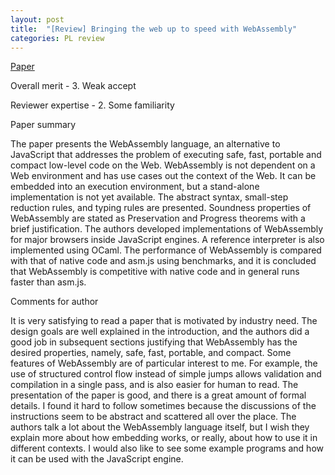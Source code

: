 ```yaml
---
layout: post
title:  "[Review] Bringing the web up to speed with WebAssembly"
categories: PL review
---
```


[Paper](https://doi.org/10.1145/3062341.3062363)

Overall merit - 3. Weak accept

Reviewer expertise - 2. Some familiarity

Paper summary

The paper presents the WebAssembly language, an alternative to JavaScript that addresses the problem of executing safe, fast, portable and compact low-level code on the Web. WebAssembly is not dependent on a Web environment and has use cases out the context of the Web. It can be embedded into an execution environment, but a stand-alone implementation is not yet available. The abstract syntax, small-step reduction rules, and typing rules are presented. Soundness properties of WebAssembly are stated as Preservation and Progress theorems with a brief justification. The authors developed implementations of WebAssembly for major browsers inside JavaScript engines. A reference interpreter is also implemented using OCaml. The performance of WebAssembly is compared with that of native code and asm.js using benchmarks, and it is concluded that WebAssembly is competitive with native code and in general runs faster than asm.js.

Comments for author

It is very satisfying to read a paper that is motivated by industry need. The design goals are well explained in the introduction, and the authors did a good job in subsequent sections justifying that WebAssembly has the desired properties, namely, safe, fast, portable, and compact. Some features of WebAssembly are of particular interest to me. For example, the use of structured control flow instead of simple jumps allows validation and compilation in a single pass, and is also easier for human to read. The presentation of the paper is good, and there is a great amount of formal details. I found it hard to follow sometimes because the discussions of the instructions seem to be abstract and scattered all over the place. The authors talk a lot about the WebAssembly language itself, but I wish they explain more about how embedding works, or really, about how to use it in different contexts. I would also like to see some example programs and how it can be used with the JavaScript engine.
